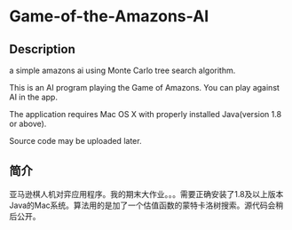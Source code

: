 # Game-of-the-Amazons-AI

## Description 

a simple amazons ai using Monte Carlo tree search algorithm.

This is an AI program playing the Game of Amazons. You can play against AI in the app.

The application requires Mac OS X with properly installed Java(version 1.8 or above).

Source code may be uploaded later.

## 简介

亚马逊棋人机对弈应用程序。我的期末大作业。。。需要正确安装了1.8及以上版本Java的Mac系统。算法用的是加了一个估值函数的蒙特卡洛树搜索。源代码会稍后公开。
